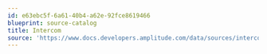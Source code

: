 ```yaml
---
id: e63ebc5f-6a61-40b4-a62e-92fce8619466
blueprint: source-catalog
title: Intercom
source: 'https://www.docs.developers.amplitude.com/data/sources/intercom'
---
```

